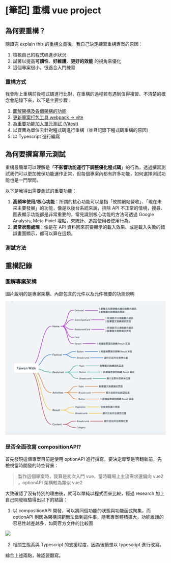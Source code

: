 # [筆記] 重構 vue project 

## 為何要重構？

閱讀完 explain this 的[重構文章](https://www.explainthis.io/zh-hant/swe/how-to-refactor)後，我自己決定練習重構專案的原因：

1. 檢視自己的程式碼進步狀況
2. 試著以提高**可讀性**、**好維護**、**更好的效能** 的視角來優化
3. 這個專案很小，很適合入門練習


### 重構方式

我會附上重構前後程式碼進行比對，在重構的過程若有遇到值得複習、不清楚的概念會記錄下來，以下是主要步驟：

1. [圖解架構及各個架構的功能](/docs/Vue/refactor#圖解專案架構)
2. [更新專案打包工具 webpack -> vite]('/docs/Vue/clitovite')
3. [為重要功能加入單元測試 (Vitest)](/docs/Vue/refactor#重構前功能測試)
4. 以頁面為單位去針對程式碼進行重構（並且記錄下程式碼重構的原因）
5. 以 Typescript 進行編寫


## 為何要撰寫單元測試

重構最簡單可以理解是「**不影響功能運行下調整優化程式碼**」的行為，透過撰寫測試我們可以更加確保功能運作正常，但每個專案內都有許多功能，如何選擇測試功能也是一門學問。

以下是我得出需要測試的重要功能：

1. **高頻率使用/核心功能**：所謂的核心功能可以是指「攸關網站營收」、「現在未來主要發展」的功能，像是以後台系統來說，排除 API 不正常的情境，搜尋、圖表顯示功能都是非常重要的，常見識別核心功能的方法可透過 Google Analysis, Meta Pixiel 埋點，來統計、追蹤使用者使用行為。
2. **異常狀態處理**：像是在 API 資料回來前要顯示的載入效果、或是載入失敗的錯誤畫面顯示，都可以算在這類。

### 測試方法


## 重構記錄

### 圖解專案架構

圖片說明的是專案架構、內部包含的元件以及元件概要的功能說明

![](/img/refactor-vue/structure.png)

### 是否全面改寫 compositionAPI?

首先發現這個專案目前是使用 optionAPI 進行撰寫，要決定專案是否翻新前，先檢視當時開發的時空背景：

> 製作這個專案時，我算是初次入門 vue，當時職場上主流需求還偏向 vue2 ，optionAPI 架構較為類似 vue2

大致確認了沒有特別的理由後，就可以單純以程式面來比較，經過 research 加上自己開發經驗得出以下的結論：

1. 以 compositionAPI 開發，可以將同個功能的狀態與功能函式聚集，而 optionAPI 則因為架構規範無法做到這件事，隨著專案體積擴大，功能維護的容易性越差越多，如同官方文件的比較圖

![](https://vuejs.org/assets/composition-api-after.ZXskY_32.png)

2. 相關生態系與 Typescript 的支援程度，因為後續想以 typescript 進行改寫。

綜合上述兩點，確認要翻寫。


